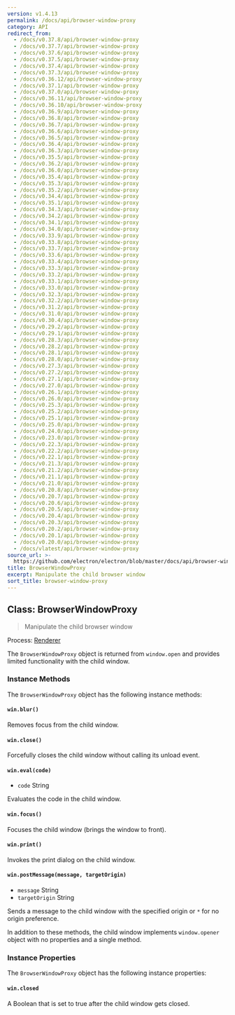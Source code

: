 ```yaml
---
version: v1.4.13
permalink: /docs/api/browser-window-proxy
category: API
redirect_from:
  - /docs/v0.37.8/api/browser-window-proxy
  - /docs/v0.37.7/api/browser-window-proxy
  - /docs/v0.37.6/api/browser-window-proxy
  - /docs/v0.37.5/api/browser-window-proxy
  - /docs/v0.37.4/api/browser-window-proxy
  - /docs/v0.37.3/api/browser-window-proxy
  - /docs/v0.36.12/api/browser-window-proxy
  - /docs/v0.37.1/api/browser-window-proxy
  - /docs/v0.37.0/api/browser-window-proxy
  - /docs/v0.36.11/api/browser-window-proxy
  - /docs/v0.36.10/api/browser-window-proxy
  - /docs/v0.36.9/api/browser-window-proxy
  - /docs/v0.36.8/api/browser-window-proxy
  - /docs/v0.36.7/api/browser-window-proxy
  - /docs/v0.36.6/api/browser-window-proxy
  - /docs/v0.36.5/api/browser-window-proxy
  - /docs/v0.36.4/api/browser-window-proxy
  - /docs/v0.36.3/api/browser-window-proxy
  - /docs/v0.35.5/api/browser-window-proxy
  - /docs/v0.36.2/api/browser-window-proxy
  - /docs/v0.36.0/api/browser-window-proxy
  - /docs/v0.35.4/api/browser-window-proxy
  - /docs/v0.35.3/api/browser-window-proxy
  - /docs/v0.35.2/api/browser-window-proxy
  - /docs/v0.34.4/api/browser-window-proxy
  - /docs/v0.35.1/api/browser-window-proxy
  - /docs/v0.34.3/api/browser-window-proxy
  - /docs/v0.34.2/api/browser-window-proxy
  - /docs/v0.34.1/api/browser-window-proxy
  - /docs/v0.34.0/api/browser-window-proxy
  - /docs/v0.33.9/api/browser-window-proxy
  - /docs/v0.33.8/api/browser-window-proxy
  - /docs/v0.33.7/api/browser-window-proxy
  - /docs/v0.33.6/api/browser-window-proxy
  - /docs/v0.33.4/api/browser-window-proxy
  - /docs/v0.33.3/api/browser-window-proxy
  - /docs/v0.33.2/api/browser-window-proxy
  - /docs/v0.33.1/api/browser-window-proxy
  - /docs/v0.33.0/api/browser-window-proxy
  - /docs/v0.32.3/api/browser-window-proxy
  - /docs/v0.32.2/api/browser-window-proxy
  - /docs/v0.31.2/api/browser-window-proxy
  - /docs/v0.31.0/api/browser-window-proxy
  - /docs/v0.30.4/api/browser-window-proxy
  - /docs/v0.29.2/api/browser-window-proxy
  - /docs/v0.29.1/api/browser-window-proxy
  - /docs/v0.28.3/api/browser-window-proxy
  - /docs/v0.28.2/api/browser-window-proxy
  - /docs/v0.28.1/api/browser-window-proxy
  - /docs/v0.28.0/api/browser-window-proxy
  - /docs/v0.27.3/api/browser-window-proxy
  - /docs/v0.27.2/api/browser-window-proxy
  - /docs/v0.27.1/api/browser-window-proxy
  - /docs/v0.27.0/api/browser-window-proxy
  - /docs/v0.26.1/api/browser-window-proxy
  - /docs/v0.26.0/api/browser-window-proxy
  - /docs/v0.25.3/api/browser-window-proxy
  - /docs/v0.25.2/api/browser-window-proxy
  - /docs/v0.25.1/api/browser-window-proxy
  - /docs/v0.25.0/api/browser-window-proxy
  - /docs/v0.24.0/api/browser-window-proxy
  - /docs/v0.23.0/api/browser-window-proxy
  - /docs/v0.22.3/api/browser-window-proxy
  - /docs/v0.22.2/api/browser-window-proxy
  - /docs/v0.22.1/api/browser-window-proxy
  - /docs/v0.21.3/api/browser-window-proxy
  - /docs/v0.21.2/api/browser-window-proxy
  - /docs/v0.21.1/api/browser-window-proxy
  - /docs/v0.21.0/api/browser-window-proxy
  - /docs/v0.20.8/api/browser-window-proxy
  - /docs/v0.20.7/api/browser-window-proxy
  - /docs/v0.20.6/api/browser-window-proxy
  - /docs/v0.20.5/api/browser-window-proxy
  - /docs/v0.20.4/api/browser-window-proxy
  - /docs/v0.20.3/api/browser-window-proxy
  - /docs/v0.20.2/api/browser-window-proxy
  - /docs/v0.20.1/api/browser-window-proxy
  - /docs/v0.20.0/api/browser-window-proxy
  - /docs/vlatest/api/browser-window-proxy
source_url: >-
  https://github.com/electron/electron/blob/master/docs/api/browser-window-proxy.md
title: BrowserWindowProxy
excerpt: Manipulate the child browser window
sort_title: browser-window-proxy
---
```

## Class: BrowserWindowProxy

> Manipulate the child browser window

Process: [Renderer]({{site.baseurl}}/docs/tutorial/quick-start#renderer-process)

The `BrowserWindowProxy` object is returned from `window.open` and provides limited functionality with the child window.

### Instance Methods

The `BrowserWindowProxy` object has the following instance methods:

#### `win.blur()`

Removes focus from the child window.

#### `win.close()`

Forcefully closes the child window without calling its unload event.

#### `win.eval(code)`

*   `code` String

Evaluates the code in the child window.

#### `win.focus()`

Focuses the child window (brings the window to front).

#### `win.print()`

Invokes the print dialog on the child window.

#### `win.postMessage(message, targetOrigin)`

*   `message` String
*   `targetOrigin` String

Sends a message to the child window with the specified origin or `*` for no origin preference.

In addition to these methods, the child window implements `window.opener` object with no properties and a single method.

### Instance Properties

The `BrowserWindowProxy` object has the following instance properties:

#### `win.closed`

A Boolean that is set to true after the child window gets closed.
